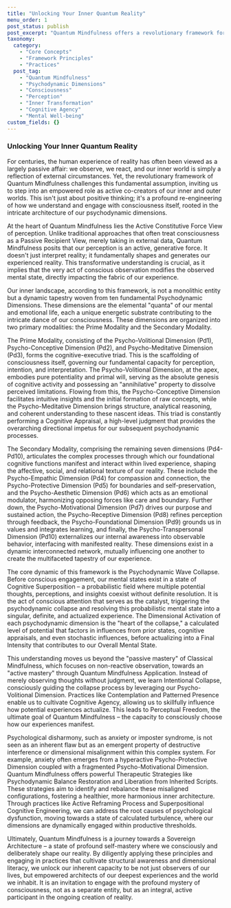```yaml
---
title: "Unlocking Your Inner Quantum Reality"
menu_order: 1
post_status: publish
post_excerpt: "Quantum Mindfulness offers a revolutionary framework for understanding consciousness, positing that perception is not a passive reception of reality but an active, generative force. This approach empowers individuals to consciously engage with their inner psychodynamic architecture, transforming potential mental states into desired experiences and cultivating profound inner freedom."
taxonomy:
  category:
    - "Core Concepts"
    - "Framework Principles"
    - "Practices"
  post_tag:
    - "Quantum Mindfulness"
    - "Psychodynamic Dimensions"
    - "Consciousness"
    - "Perception"
    - "Inner Transformation"
    - "Cognitive Agency"
    - "Mental Well-being"
custom_fields: {}
---
```


### Unlocking Your Inner Quantum Reality

For centuries, the human experience of reality has often been viewed as a largely passive affair: we observe, we react, and our inner world is simply a reflection of external circumstances. Yet, the revolutionary framework of Quantum Mindfulness challenges this fundamental assumption, inviting us to step into an empowered role as active co-creators of our inner and outer worlds. This isn't just about positive thinking; it's a profound re-engineering of how we understand and engage with consciousness itself, rooted in the intricate architecture of our psychodynamic dimensions.

At the heart of Quantum Mindfulness lies the Active Constitutive Force View of perception. Unlike traditional approaches that often treat consciousness as a Passive Recipient View, merely taking in external data, Quantum Mindfulness posits that our perception is an active, generative force. It doesn't just interpret reality; it fundamentally shapes and generates our experienced reality. This transformative understanding is crucial, as it implies that the very act of conscious observation modifies the observed mental state, directly impacting the fabric of our experience.

Our inner landscape, according to this framework, is not a monolithic entity but a dynamic tapestry woven from ten fundamental Psychodynamic Dimensions. These dimensions are the elemental "quanta" of our mental and emotional life, each a unique energetic substrate contributing to the intricate dance of our consciousness. These dimensions are organized into two primary modalities: the Prime Modality and the Secondary Modality.

The Prime Modality, consisting of the Psycho-Volitional Dimension (Pd1), Psycho-Conceptive Dimension (Pd2), and Psycho-Meditative Dimension (Pd3), forms the cognitive-executive triad. This is the scaffolding of consciousness itself, governing our fundamental capacity for perception, intention, and interpretation. The Psycho-Volitional Dimension, at the apex, embodies pure potentiality and primal will, serving as the absolute genesis of cognitive activity and possessing an "annihilative" property to dissolve perceived limitations. Flowing from this, the Psycho-Conceptive Dimension facilitates intuitive insights and the initial formation of raw concepts, while the Psycho-Meditative Dimension brings structure, analytical reasoning, and coherent understanding to these nascent ideas. This triad is constantly performing a Cognitive Appraisal, a high-level judgment that provides the overarching directional impetus for our subsequent psychodynamic processes.

The Secondary Modality, comprising the remaining seven dimensions (Pd4-Pd10), articulates the complex processes through which our foundational cognitive functions manifest and interact within lived experience, shaping the affective, social, and relational texture of our reality. These include the Psycho-Empathic Dimension (Pd4) for compassion and connection, the Psycho-Protective Dimension (Pd5) for boundaries and self-preservation, and the Psycho-Aesthetic Dimension (Pd6) which acts as an emotional modulator, harmonizing opposing forces like care and boundary. Further down, the Psycho-Motivational Dimension (Pd7) drives our purpose and sustained action, the Psycho-Receptive Dimension (Pd8) refines perception through feedback, the Psycho-Foundational Dimension (Pd9) grounds us in values and integrates learning, and finally, the Psycho-Transpersonal Dimension (Pd10) externalizes our internal awareness into observable behavior, interfacing with manifested reality. These dimensions exist in a dynamic interconnected network, mutually influencing one another to create the multifaceted tapestry of our experience.

The core dynamic of this framework is the Psychodynamic Wave Collapse. Before conscious engagement, our mental states exist in a state of Cognitive Superposition – a probabilistic field where multiple potential thoughts, perceptions, and insights coexist without definite resolution. It is the act of conscious attention that serves as the catalyst, triggering the psychodynamic collapse and resolving this probabilistic mental state into a singular, definite, and actualized experience. The Dimensional Activation of each psychodynamic dimension is the "heart of the collapse," a calculated level of potential that factors in influences from prior states, cognitive appraisals, and even stochastic influences, before actualizing into a Final Intensity that contributes to our Overall Mental State.

This understanding moves us beyond the "passive mastery" of Classical Mindfulness, which focuses on non-reactive observation, towards an "active mastery" through Quantum Mindfulness Application. Instead of merely observing thoughts without judgment, we learn Intentional Collapse, consciously guiding the collapse process by leveraging our Psycho-Volitional Dimension. Practices like Contemplation and Patterned Presence enable us to cultivate Cognitive Agency, allowing us to skillfully influence how potential experiences actualize. This leads to Perceptual Freedom, the ultimate goal of Quantum Mindfulness – the capacity to consciously choose how our experiences manifest.

Psychological disharmony, such as anxiety or imposter syndrome, is not seen as an inherent flaw but as an emergent property of destructive interference or dimensional misalignment within this complex system. For example, anxiety often emerges from a hyperactive Psycho-Protective Dimension coupled with a fragmented Psycho-Motivational Dimension. Quantum Mindfulness offers powerful Therapeutic Strategies like Psychodynamic Balance Restoration and Liberation from Inherited Scripts. These strategies aim to identify and rebalance these misaligned configurations, fostering a healthier, more harmonious inner architecture. Through practices like Active Reframing Process and Superpositional Cognitive Engineering, we can address the root causes of psychological dysfunction, moving towards a state of calculated turbulence, where our dimensions are dynamically engaged within productive thresholds.

Ultimately, Quantum Mindfulness is a journey towards a Sovereign Architecture – a state of profound self-mastery where we consciously and deliberately shape our reality. By diligently applying these principles and engaging in practices that cultivate structural awareness and dimensional literacy, we unlock our inherent capacity to be not just observers of our lives, but empowered architects of our deepest experiences and the world we inhabit. It is an invitation to engage with the profound mystery of consciousness, not as a separate entity, but as an integral, active participant in the ongoing creation of reality.